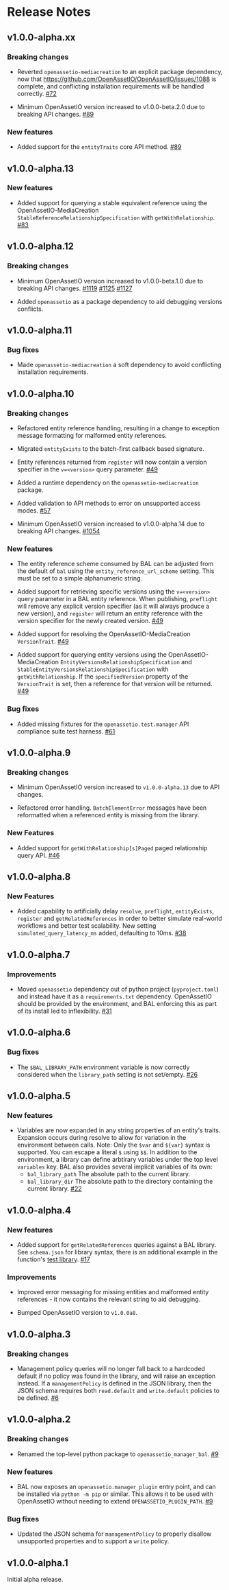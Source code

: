 Release Notes
=============

v1.0.0-alpha.xx
---------------

### Breaking changes

- Reverted `openassetio-mediacreation` to an explicit package
  dependency, now that
  https://github.com/OpenAssetIO/OpenAssetIO/issues/1088 is complete,
  and conflicting installation requirements will be handled correctly.
  [#72](https://github.com/OpenAssetIO/OpenAssetIO-Manager-BAL/issues/72)

- Minimum OpenAssetIO version increased to v1.0.0-beta.2.0 due to
  breaking API changes.
  [#89](https://github.com/OpenAssetIO/OpenAssetIO-Manager-BAL/issues/89)

### New features

- Added support for the `entityTraits` core API method.
  [#89](https://github.com/OpenAssetIO/OpenAssetIO-Manager-BAL/issues/89)

v1.0.0-alpha.13
---------------

### New features

- Added support for querying a stable equivalent reference using the
  OpenAssetIO-MediaCreation `StableReferenceRelationshipSpecification`
  with `getWithRelationship`.
  [#83](https://github.com/OpenAssetIO/OpenAssetIO-Manager-BAL/pull/83)

v1.0.0-alpha.12
---------------

### Breaking changes

- Minimum OpenAssetIO version increased to v1.0.0-beta.1.0 due to
  breaking API changes.
  [#1119](https://github.com/OpenAssetIO/OpenAssetIO/issues/1119)
  [#1125](https://github.com/OpenAssetIO/OpenAssetIO/issues/1125)
  [#1127](https://github.com/OpenAssetIO/OpenAssetIO/issues/1127)

- Added `openassetio` as a package dependency to aid debugging
  versions conflicts.

v1.0.0-alpha.11
---------------

### Bug fixes

- Made `openassetio-mediacreation` a soft dependency to avoid
  conflicting installation requirements.

v1.0.0-alpha.10
---------------

### Breaking changes

- Refactored entity reference handling, resulting in a change to
  exception message formatting for malformed entity references.

- Migrated `entityExists` to the batch-first callback based signature.

- Entity references returned from `register` will now contain a
  version specifier in the `v=<version>` query parameter.
  [#49](https://github.com/OpenAssetIO/OpenAssetIO-Manager-BAL/pull/49)

- Added a runtime dependency on the `openassetio-mediacreation` package.

- Added validation to API methods to error on unsupported access modes.
  [#57](https://github.com/OpenAssetIO/OpenAssetIO-Manager-BAL/issues/57)

- Minimum OpenAssetIO version increased to v1.0.0-alpha.14 due to
  breaking API changes.
  [#1054](https://github.com/OpenAssetIO/OpenAssetIO/issues/1054)

### New features

- The entity reference scheme consumed by BAL can be adjusted from the
  default of `bal` using the `entity_reference_url_scheme` setting.
  This must be set to a simple alphanumeric string.

- Added support for retrieving specific versions using the `v=<version>`
  query parameter in a BAL entity reference. When publishing,
  `preflight` will remove any explicit version specifier (as it will
  always produce a new version), and `register` will return an entity
  reference with the version specifier for the newly created version.
  [#49](https://github.com/OpenAssetIO/OpenAssetIO-Manager-BAL/pull/49)

- Added support for resolving the OpenAssetIO-MediaCreation
  `VersionTrait`.
  [#49](https://github.com/OpenAssetIO/OpenAssetIO-Manager-BAL/pull/49)

- Added support for querying entity versions using the
  OpenAssetIO-MediaCreation `EntityVersionsRelationshipSpecification` and
  `StableEntityVersionsRelationshipSpecification` with
  `getWithRelationship`. If the `specifiedVersion` property of the
  `VersionTrait` is set, then a reference for that version will be
  returned.
  [#49](https://github.com/OpenAssetIO/OpenAssetIO-Manager-BAL/pull/49)

### Bug fixes

- Added missing fixtures for the `openassetio.test.manager` API
  compliance suite test harness.
  [#61](https://github.com/OpenAssetIO/OpenAssetIO-Manager-BAL/pull/61)

v1.0.0-alpha.9
--------------

### Breaking changes

- Minimum OpenAssetIO version increased to `v1.0.0-alpha.13` due to API
  changes.

- Refactored error handling. `BatchElementError` messages have been
  reformatted when a referenced entity is missing from the library.

### New Features

- Added support for `getWithRelationship[s]Paged` paged relationship
  query API.
  [#46](https://github.com/OpenAssetIO/OpenAssetIO-Manager-BAL/issues/46)

v1.0.0-alpha.8
--------------

### New Features

- Added capability to artificially delay `resolve`, `preflight`,
  `entityExists`, `register` and `getRelatedReferences` in order to
  better simulate real-world workflows and better test scalability. New
  setting `simulated_query_latency_ms` added, defaulting to 10ms.
  [#38](https://github.com/OpenAssetIO/OpenAssetIO-Manager-BAL/issues/38)

v1.0.0-alpha.7
--------------

### Improvements

- Moved `openassetio` dependency out of python project
  (`pyproject.toml`) and instead have it as a `requirements.txt`
  dependency. OpenAssetIO should be provided by the environment, and BAL
  enforcing this as part of its install led to inflexibility.
  [#31](https://github.com/OpenAssetIO/OpenAssetIO-Manager-BAL/issues/31)

v1.0.0-alpha.6
--------------

### Bug fixes

- The `$BAL_LIBRARY_PATH` environment variable is now correctly
  considered when the `library_path` setting is not set/empty.
  [#26](https://github.com/OpenAssetIO/OpenAssetIO-Manager-BAL/issues/26)

v1.0.0-alpha.5
--------------

### New features

- Variables are now expanded in any string properties of an entity's
  traits. Expansion occurs during resolve to allow for variation in the
  environment between calls. Note: Only the `$var` and `${var}` syntax
  is supported. You can escape a literal `$` using `$$`. In addition to
  the environment, a library can define arbtirary variables under the
  top level `variables` key. BAL also provides several implicit
  variables of its own:
  - `bal_library_path` The absolute path to the current library.
  - `bal_library_dir` The absolute path to the directory containing the
     current library.
  [#22](https://github.com/OpenAssetIO/OpenAssetIO-Manager-BAL/issues/22)

v1.0.0-alpha.4
--------------

### New features

- Added support for `getRelatedReferences` queries against a BAL
  library. See `schema.json` for library syntax, there is an additional
  example in the function's [test library](./tests/resources/library_business_logic_suite_related_references.json).
  [#17](https://github.com/OpenAssetIO/OpenAssetIO-Manager-BAL/issues/17)

### Improvements

- Improved error messaging for missing entities and malformed entity
  references - it now contains the relevant string to aid debugging.

- Bumped OpenAssetIO version to `v1.0.0a8`.

v1.0.0-alpha.3
--------------

### Breaking changes

- Management policy queries will no longer fall back to a hardcoded
  default if no policy was found in the library, and will raise an
  exception instead. If a `managementPolicy` is defined in the JSON
  library, then the JSON schema requires both `read.default` and
  `write.default` policies to be defined.
  [#6](https://github.com/OpenAssetIO/OpenAssetIO-Manager-BAL/issues/6)

v1.0.0-alpha.2
--------------

### Breaking changes

- Renamed the top-level python package to `openassetio_manager_bal`.
  [#9](https://github.com/OpenAssetIO/OpenAssetIO-Manager-BAL/issues/9)

### New features

- BAL now exposes an `openassetio.manager_plugin` entry point, and can
  be installed via `python -m pip` or similar. This allows it to be used
  with OpenAssetIO without needing to extend `OPENASSETIO_PLUGIN_PATH`.
  [#9](https://github.com/OpenAssetIO/OpenAssetIO-Manager-BAL/issues/9)

### Bug fixes

- Updated the JSON schema for `managementPolicy` to properly disallow
  unsupported properties and to support a `write` policy.

v1.0.0-alpha.1
--------------

Initial alpha release.
